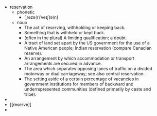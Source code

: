 - reservation
	- phonetic
		- [ˌrezə(r)ˈveɪʃ(ə)n]
	- noun
		- The act of reserving, withholding or keeping back.
		- Something that is withheld or kept back.
		- (often in the plural) A limiting qualification; a doubt.
		- A tract of land set apart by the US government for the use of a Native American people; Indian reservation (compare Canadian reserve).
		- An arrangement by which accommodation or transport arrangements are secured in advance.
		- The area which separates opposing lanes of traffic on a divided motorway or dual carriageway; see also central reservation.
		- The setting aside of a certain percentage of vacancies in government institutions for members of backward and underrepresented communities (defined primarily by caste and tribe).
-
- [[reserve]]
-